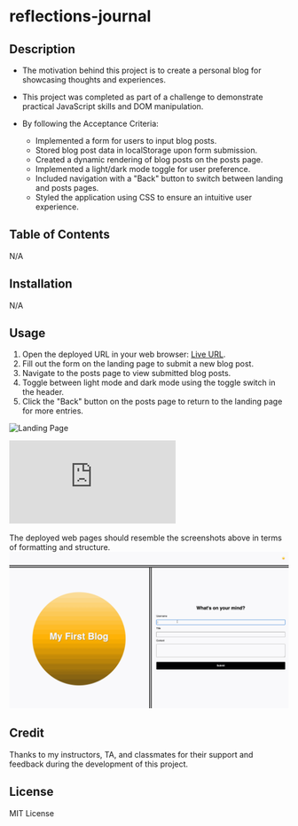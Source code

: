 # reflections-journal

## Description

- The motivation behind this project is to create a personal blog for showcasing thoughts and experiences.
- This project was completed as part of a challenge to demonstrate practical JavaScript skills and DOM manipulation.
- By following the Acceptance Criteria:

  - Implemented a form for users to input blog posts.
  - Stored blog post data in localStorage upon form submission.
  - Created a dynamic rendering of blog posts on the posts page.
  - Implemented a light/dark mode toggle for user preference.
  - Included navigation with a "Back" button to switch between landing and posts pages.
  - Styled the application using CSS to ensure an intuitive user experience.

## Table of Contents

N/A

## Installation

N/A

## Usage

1. Open the deployed URL in your web browser: [Live URL](https://bilenie.github.io/reflections-journal/).
2. Fill out the form on the landing page to submit a new blog post.
3. Navigate to the posts page to view submitted blog posts.
4. Toggle between light mode and dark mode using the toggle switch in the header.
5. Click the "Back" button on the posts page to return to the landing page for more entries.

![Landing Page](https://bilenie.github.io/reflections-journal/)

![Posts Page](https://bilenie.github.io/reflections-journal/blog.html)

The deployed web pages should resemble the screenshots above in terms of formatting and structure.
![form page](./assets/images/100-web-apis-challenge-demo.gif)
## Credit

Thanks to my instructors, TA, and classmates for their support and feedback during the development of this project.

## License

MIT License
